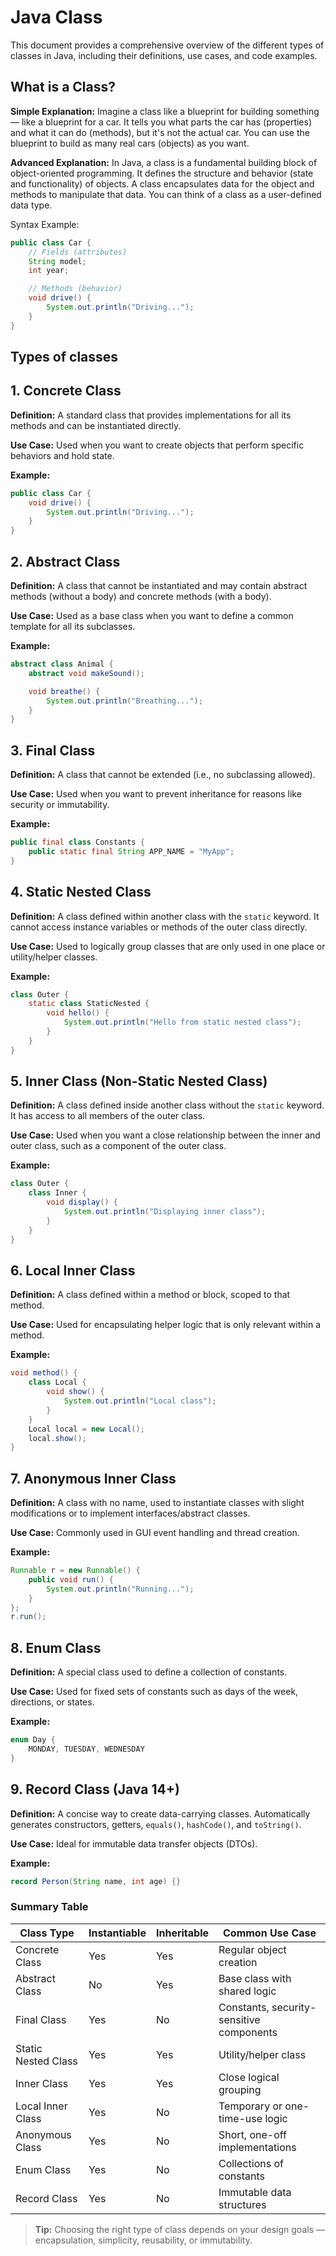 # Java Class

This document provides a comprehensive overview of the different types of classes in Java, including their definitions, use cases, and code examples.


## What is a Class?

**Simple Explanation:**
Imagine a class like a blueprint for building something — like a blueprint for a car. It tells you what parts the car has (properties) and what it can do (methods), but it's not the actual car. You can use the blueprint to build as many real cars (objects) as you want.

**Advanced Explanation:**
In Java, a class is a fundamental building block of object-oriented programming. It defines the structure and behavior (state and functionality) of objects. A class encapsulates data for the object and methods to manipulate that data. You can think of a class as a user-defined data type.

Syntax Example:

```java
public class Car {
    // Fields (attributes)
    String model;
    int year;

    // Methods (behavior)
    void drive() {
        System.out.println("Driving...");
    }
}
```

## Types of classes

## 1. Concrete Class

**Definition:** A standard class that provides implementations for all its methods and can be instantiated directly.

**Use Case:** Used when you want to create objects that perform specific behaviors and hold state.

**Example:**

```java
public class Car {
    void drive() {
        System.out.println("Driving...");
    }
}
```


## 2. Abstract Class

**Definition:** A class that cannot be instantiated and may contain abstract methods (without a body) and concrete methods (with a body).

**Use Case:** Used as a base class when you want to define a common template for all its subclasses.

**Example:**

```java
abstract class Animal {
    abstract void makeSound();

    void breathe() {
        System.out.println("Breathing...");
    }
}
```


## 3. Final Class

**Definition:** A class that cannot be extended (i.e., no subclassing allowed).

**Use Case:** Used when you want to prevent inheritance for reasons like security or immutability.

**Example:**

```java
public final class Constants {
    public static final String APP_NAME = "MyApp";
}
```


## 4. Static Nested Class

**Definition:** A class defined within another class with the `static` keyword. It cannot access instance variables or methods of the outer class directly.

**Use Case:** Used to logically group classes that are only used in one place or utility/helper classes.

**Example:**

```java
class Outer {
    static class StaticNested {
        void hello() {
            System.out.println("Hello from static nested class");
        }
    }
}
```


## 5. Inner Class (Non-Static Nested Class)

**Definition:** A class defined inside another class without the `static` keyword. It has access to all members of the outer class.

**Use Case:** Used when you want a close relationship between the inner and outer class, such as a component of the outer class.

**Example:**

```java
class Outer {
    class Inner {
        void display() {
            System.out.println("Displaying inner class");
        }
    }
}
```


## 6. Local Inner Class

**Definition:** A class defined within a method or block, scoped to that method.

**Use Case:** Used for encapsulating helper logic that is only relevant within a method.

**Example:**

```java
void method() {
    class Local {
        void show() {
            System.out.println("Local class");
        }
    }
    Local local = new Local();
    local.show();
}
```


## 7. Anonymous Inner Class

**Definition:** A class with no name, used to instantiate classes with slight modifications or to implement interfaces/abstract classes.

**Use Case:** Commonly used in GUI event handling and thread creation.

**Example:**

```java
Runnable r = new Runnable() {
    public void run() {
        System.out.println("Running...");
    }
};
r.run();
```


## 8. Enum Class

**Definition:** A special class used to define a collection of constants.

**Use Case:** Used for fixed sets of constants such as days of the week, directions, or states.

**Example:**

```java
enum Day {
    MONDAY, TUESDAY, WEDNESDAY
}
```


## 9. Record Class (Java 14+)

**Definition:** A concise way to create data-carrying classes. Automatically generates constructors, getters, `equals()`, `hashCode()`, and `toString()`.

**Use Case:** Ideal for immutable data transfer objects (DTOs).

**Example:**

```java
record Person(String name, int age) {}
```


### Summary Table

| Class Type          | Instantiable | Inheritable | Common Use Case                          |
| ------------------- | ------------ | ----------- | ---------------------------------------- |
| Concrete Class      | Yes          | Yes         | Regular object creation                  |
| Abstract Class      | No           | Yes         | Base class with shared logic             |
| Final Class         | Yes          | No          | Constants, security-sensitive components |
| Static Nested Class | Yes          | Yes         | Utility/helper class                     |
| Inner Class         | Yes          | Yes         | Close logical grouping                   |
| Local Inner Class   | Yes          | No          | Temporary or one-time-use logic          |
| Anonymous Class     | Yes          | No          | Short, one-off implementations           |
| Enum Class          | Yes          | No          | Collections of constants                 |
| Record Class        | Yes          | No          | Immutable data structures                |


> **Tip:** Choosing the right type of class depends on your design goals — encapsulation, simplicity, reusability, or immutability.
